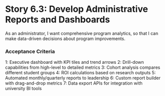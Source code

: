 # Story 6.3: Develop Administrative Reports and Dashboards

As an administrator,
I want comprehensive program analytics,
so that I can make data-driven decisions about program improvements.

### Acceptance Criteria
1: Executive dashboard with KPI tiles and trend arrows
2: Drill-down capabilities from high-level to detailed metrics
3: Cohort analysis compares different student groups
4: ROI calculations based on research outputs
5: Automated monthly/quarterly reports to leadership
6: Custom report builder with drag-and-drop metrics
7: Data export APIs for integration with university BI tools
